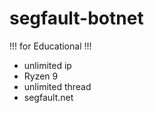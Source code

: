 # segfault-botnet

!!! for Educational !!!

- unlimited ip
- Ryzen 9
- unlimited thread
- segfault.net
